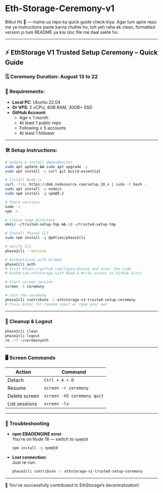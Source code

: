 # Eth-Storage-Ceremony-v1

Bilkul Hii 👀 — maine us repo ka quick guide check kiya. Agar tum apne repo me ye instructions paste karna chahte ho, toh yeh raha ek clean, formatted version jo tum README ya kisi doc file me daal sakte ho:

---

## ⚡ EthStorage V1 Trusted Setup Ceremony – Quick Guide

### 🗓 Ceremony Duration: August 13 to 22

### 🧰 Requirements:
- **Local PC**: Ubuntu 22.04  
- **Or VPS**: 2 vCPU, 4GB RAM, 30GB+ SSD  
- **GitHub Account**:
  - Age ≥ 1 month  
  - At least 1 public repo  
  - Following ≥ 5 accounts  
  - At least 1 follower  


---

### 🛠 Setup Instructions:

```bash
# Update & install dependencies
sudo apt update && sudo apt upgrade -y
sudo apt install -y curl git build-essential

# Install Node.js
curl -fsSL https://deb.nodesource.com/setup_18.x | sudo -E bash -
sudo apt install -y nodejs
sudo npm install -g npm@9.2

# Check versions
node -v
npm -v

# Create temp directory
mkdir ~/trusted-setup-tmp && cd ~/trusted-setup-tmp

# Install Phase2 CLI
sudo npm install -g @p0tion/phase2cli

# Verify CLI
phase2cli --version

# Authenticate with GitHub
phase2cli auth
# Visit https://github.com/login/device and enter the code
# Authorize ethstorage with Read & Write access to GitHub Gists

# Start screen session
screen -S ceremony

# Join the ceremony
phase2cli contribute -c ethstorage-v1-trusted-setup-ceremony
# Press Enter for random input or type your own
```

---

### 🧹 Cleanup & Logout

```bash
phase2cli clean
phase2cli logout
rm -rf ~/ceremonyeth
```

---

### 🖥 Screen Commands

| Action           | Command                        |
|------------------|--------------------------------|
| Detach           | `Ctrl + A + D`                 |
| Resume           | `screen -r ceremony`           |
| Delete screen    | `screen -XS ceremony quit`     |
| List sessions    | `screen -ls`                   |

---

### 🧯 Troubleshooting

- **npm EBADENGINE error**:  
  You're on Node 18 — switch to `npm@10`  
  ```bash
  npm install -g npm@10
  ```

- **Lost connection**:  
  Just re-run:  
  ```bash
  phase2cli contribute -c ethstorage-v1-trusted-setup-ceremony
  ```

---

🎉 You’ve successfully contributed to EthStorage’s decentralization!  
